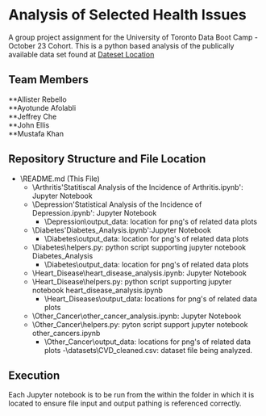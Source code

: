 # Analysis of Selected Health Issues
A group project assignment for the University of Toronto Data Boot Camp - October 23 Cohort.  This is a python based analysis of the publically available data set found at [Dateset Location](https://www.kaggle.com/datasets/omersedawei/cvd-cleaned)  

## Team Members
**Allister Rebello  
**Ayotunde Afolabli  
**Jeffrey Che  
**John Ellis  
**Mustafa Khan  

## Repository Structure and File Location
- \README.md (This File)
    - \Arthritis\'Statitiscal Analysis of the Incidence of Arthritis.ipynb': Jupyter Notebook 
    - \Depression\'Statistical Analysis of the Incidence of Depression.ipynb': Jupyter Notebook
        - \Depression\output_data\: location for png's of related data plots
    - \Diabetes\'Diabetes_Analysis.ipynb':Jupyter Notebook
        - \Diabetes\output_data\: location for png's of related data plots
    - \Diabetes\helpers.py: python script supporting jupyter notebook Diabetes_Analysis
        - \Diabetes\output_data\: location for png's of related data plots
    - \Heart_Disease\heart_disease_analysis.ipynb: Jupyter Notebook
    - \Heart_Disease\helpers.py: python script supporting jupyter notebook heart_disease_analysis.ipynb
        - \Heart_Diseases\output_data\: locations for png's of related data plots
    - \Other_Cancer\other_cancer_analysis.ipynb: Jupyter Notebook
    - \Other_Cancer\helpers.py: pyton script support jupyter notebook other_cancers.ipynb
        - \Other_Cancer\output_data\: locations for png's of related data plots
    -\datasets\CVD_cleaned.csv: dataset file being analyzed.
 
 ## Execution
Each Jupyter notebook is to be run from the within the folder in which it is located to ensure file input and output pathing is referenced correctly.
    